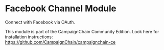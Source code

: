 Facebook Channel Module
=======================

Connect with Facebook via OAuth.

This module is part of the CampaignChain Community Edition. Look here for
installation instructions: https://github.com/CampaignChain/campaignchain-ce